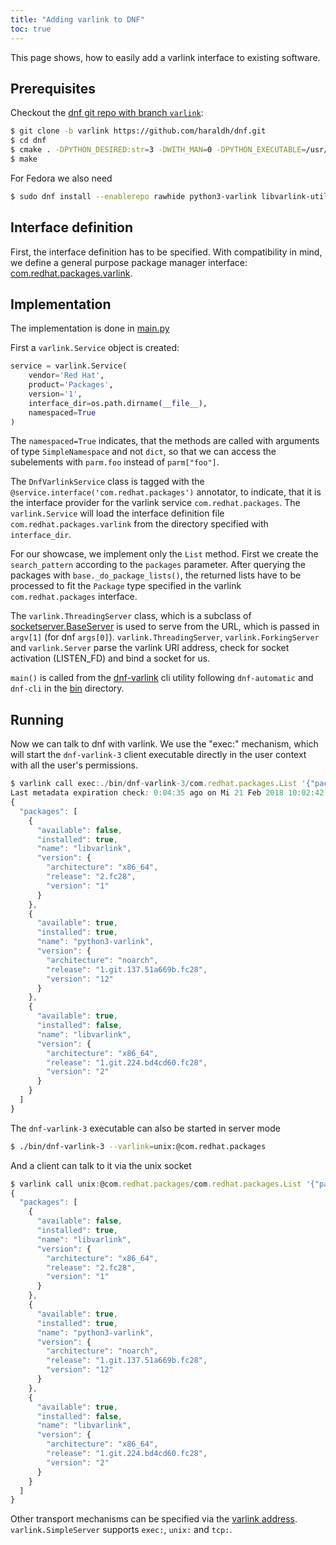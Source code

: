 ```yaml
---
title: "Adding varlink to DNF"
toc: true
---
```


This page shows, how to easily add a varlink interface to existing software.

## Prerequisites
Checkout the [dnf git repo with branch ```varlink```](https://github.com/haraldh/dnf):

```bash
$ git clone -b varlink https://github.com/haraldh/dnf.git
$ cd dnf
$ cmake . -DPYTHON_DESIRED:str=3 -DWITH_MAN=0 -DPYTHON_EXECUTABLE=/usr/bin/python3
$ make

```
For Fedora we also need 
```bash
$ sudo dnf install --enablerepo rawhide python3-varlink libvarlink-util
```

## Interface definition
First, the interface definition has to be specified. With compatibility in mind, we define a general purpose package manager interface: [com.redhat.packages.varlink](https://github.com/haraldh/dnf/blob/varlink/dnf/varlink/com.redhat.packages.varlink).

## Implementation
The implementation is done in [main.py](https://github.com/haraldh/dnf/blob/varlink/dnf/varlink/main.py)

First a ```varlink.Service``` object is created:
```python
service = varlink.Service(
    vendor='Red Hat',
    product='Packages',
    version='1',
    interface_dir=os.path.dirname(__file__),
    namespaced=True
)
```

The ```namespaced=True``` indicates, that the methods are called with arguments of type ```SimpleNamespace``` and not ```dict```, so that we can access the subelements with ```parm.foo``` instead of ```parm["foo"]```.

The ```DnfVarlinkService``` class is tagged with the ```@service.interface('com.redhat.packages')``` annotator, to indicate, that it is the interface provider for the varlink service ```com.redhat.packages```. The ```varlink.Service``` will load the interface definition file ```com.redhat.packages.varlink``` from the directory specified with ```interface_dir```.

For our showcase, we implement only the ```List``` method. First we create the ```search_pattern``` according to the ```packages``` parameter. After querying the packages with ```base._do_package_lists()```, the returned lists have to be processed to fit the ```Package``` type specified in the varlink ```com.redhat.packages``` interface.

The ```varlink.ThreadingServer``` class, which is a subclass of [socketserver.BaseServer](https://docs.python.org/3/library/socketserver.html) is used to serve from the URL, which is passed in ```argv[1]``` (for dnf ```args[0]```). ```varlink.ThreadingServer```, ```varlink.ForkingServer``` and ```varlink.Server``` parse the varlink URI address, check for socket activation (LISTEN_FD) and bind a socket for us.

```main()``` is called from the [dnf-varlink](https://github.com/haraldh/dnf/blob/varlink/bin/dnf-varlink.in) cli utility following ```dnf-automatic``` and ```dnf-cli``` in the [bin](https://github.com/haraldh/dnf/tree/varlink/bin) directory.

## Running
Now we can talk to dnf with varlink. We use the "exec:" mechanism, which will start the ```dnf-varlink-3``` client executable directly in the user context with all the user's permissions.
```javascript
$ varlink call exec:./bin/dnf-varlink-3/com.redhat.packages.List '{"packages": [{"name":"libvarlink", "version": {"architecture": "x86_64" }}, {"name": "python3-varlink"}]}'
Last metadata expiration check: 0:04:35 ago on Mi 21 Feb 2018 10:02:42 CET.
{
  "packages": [
    {
      "available": false,
      "installed": true,
      "name": "libvarlink",
      "version": {
        "architecture": "x86_64",
        "release": "2.fc28",
        "version": "1"
      }
    },
    {
      "available": true,
      "installed": true,
      "name": "python3-varlink",
      "version": {
        "architecture": "noarch",
        "release": "1.git.137.51a669b.fc28",
        "version": "12"
      }
    },
    {
      "available": true,
      "installed": false,
      "name": "libvarlink",
      "version": {
        "architecture": "x86_64",
        "release": "1.git.224.bd4cd60.fc28",
        "version": "2"
      }
    }
  ]
}
```

The ```dnf-varlink-3``` executable can also be started in server mode
```bash
$ ./bin/dnf-varlink-3 --varlink=unix:@com.redhat.packages
```

And a client can talk to it via the unix socket
```javascript
$ varlink call unix:@com.redhat.packages/com.redhat.packages.List '{"packages": [{"name":"libvarlink", "version": {"architecture": "x86_64" }}, {"name": "python3-varlink"}]}'
{
  "packages": [
    {
      "available": false,
      "installed": true,
      "name": "libvarlink",
      "version": {
        "architecture": "x86_64",
        "release": "2.fc28",
        "version": "1"
      }
    },
    {
      "available": true,
      "installed": true,
      "name": "python3-varlink",
      "version": {
        "architecture": "noarch",
        "release": "1.git.137.51a669b.fc28",
        "version": "12"
      }
    },
    {
      "available": true,
      "installed": false,
      "name": "libvarlink",
      "version": {
        "architecture": "x86_64",
        "release": "1.git.224.bd4cd60.fc28",
        "version": "2"
      }
    }
  ]
}
```

Other transport mechanisms can be specified via the [varlink address](/#address). ```varlink.SimpleServer``` supports ```exec:```, ```unix:``` and ```tcp:```.
